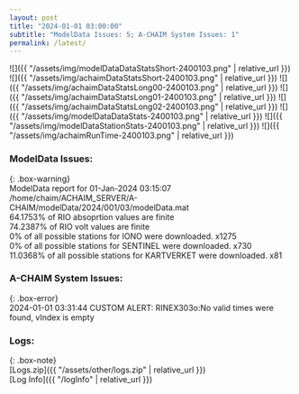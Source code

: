 ```yaml
---
layout: post
title: "2024-01-01 03:00:00"
subtitle: "ModelData Issues: 5; A-CHAIM System Issues: 1"
permalink: /latest/
---
```


![]({{ "/assets/img/modelDataDataStatsShort-2400103.png" | relative_url }})
![]({{ "/assets/img/achaimDataStatsShort-2400103.png" | relative_url }})
![]({{ "/assets/img/achaimDataStatsLong00-2400103.png" | relative_url }})
![]({{ "/assets/img/achaimDataStatsLong01-2400103.png" | relative_url }})
![]({{ "/assets/img/achaimDataStatsLong02-2400103.png" | relative_url }})
![]({{ "/assets/img/modelDataDataStats-2400103.png" | relative_url }})
![]({{ "/assets/img/modelDataStationStats-2400103.png" | relative_url }})
![]({{ "/assets/img/achaimRunTime-2400103.png" | relative_url }})


### ModelData Issues:  
  
{: .box-warning}  
 ModelData report for 01-Jan-2024 03:15:07   
 /home/chaim/ACHAIM_SERVER/A-CHAIM/modelData/2024/001/03/modelData.mat   
 64.1753% of RIO absoprtion values are finite   
 74.2387% of RIO volt values are finite   
 0% of all possible stations for IONO were downloaded. x1275   
 0% of all possible stations for SENTINEL were downloaded. x730   
 11.0368% of all possible stations for KARTVERKET were downloaded. x81   
  
### A-CHAIM System Issues:  
  
{: .box-error}  
2024-01-01 03:31:44 CUSTOM ALERT: RINEX303o:No valid times were found, vIndex is empty  

### Logs:  
  
{: .box-note}  
[Logs.zip]({{ "/assets/other/logs.zip" | relative_url }})  
[Log Info]({{ "/logInfo" | relative_url }})  
